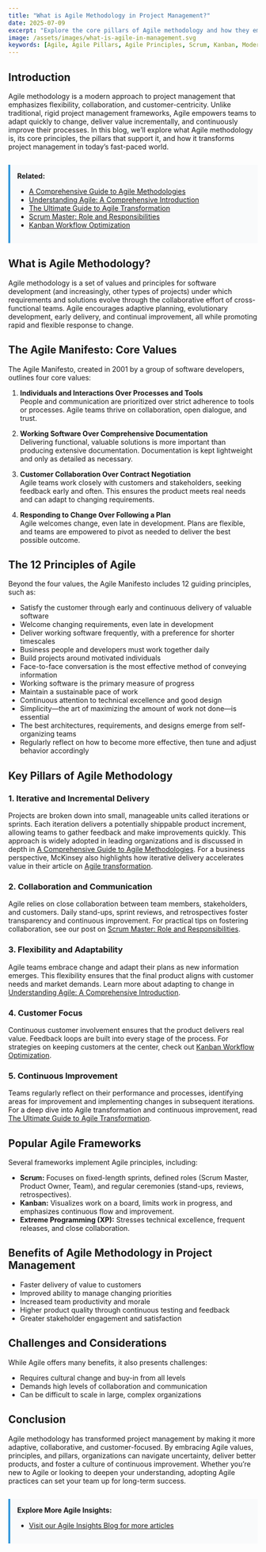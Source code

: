 ```yaml
---
title: "What is Agile Methodology in Project Management?"
date: 2025-07-09
excerpt: "Explore the core pillars of Agile methodology and how they empower teams to deliver value, adapt to change, and foster innovation in today's fast-paced world."
image: /assets/images/what-is-agile-in-management.svg
keywords: [Agile, Agile Pillars, Agile Principles, Scrum, Kanban, Modern Software Development]
---
```



## Introduction

Agile methodology is a modern approach to project management that emphasizes flexibility, collaboration, and customer-centricity. Unlike traditional, rigid project management frameworks, Agile empowers teams to adapt quickly to change, deliver value incrementally, and continuously improve their processes. In this blog, we’ll explore what Agile methodology is, its core principles, the pillars that support it, and how it transforms project management in today’s fast-paced world.

<div class="related-links" style="margin: 2em 0; padding: 1em; background: #f9fafb; border-left: 4px solid #3498db;">
<strong>Related:</strong>
<ul>
  <li><a href="https://agilemethodology.github.io/blog/2024-12-12-Welcome%20to%20Agile%20Blog_%20A%20Comprehensive%20Guide%20to%20Agile%20Methodologies/" title="A Comprehensive Guide to Agile Methodologies">A Comprehensive Guide to Agile Methodologies</a></li>
  <li><a href="https://agilemethodology.github.io/blog/2024-12-13-Understanding%20Agile_%20A%20Comprehensive%20Introduction%20to%20Modern%20Software%20Development/" title="Understanding Agile: A Comprehensive Introduction">Understanding Agile: A Comprehensive Introduction</a></li>
  <li><a href="https://agilemethodology.github.io/blog/2025-01-17-The%20Ultimate%20Guide%20to%20Agile%20Transformation/" title="The Ultimate Guide to Agile Transformation">The Ultimate Guide to Agile Transformation</a></li>
  <li><a href="https://agilemethodology.github.io/blog/2024-12-13-scrum-master/" title="Scrum Master: Role and Responsibilities">Scrum Master: Role and Responsibilities</a></li>
  <li><a href="https://agilemethodology.github.io/blog/2024-12-13-kanban-workflow/" title="Kanban Workflow Optimization">Kanban Workflow Optimization</a></li>
</ul>
</div>

## What is Agile Methodology?

Agile methodology is a set of values and principles for software development (and increasingly, other types of projects) under which requirements and solutions evolve through the collaborative effort of cross-functional teams. Agile encourages adaptive planning, evolutionary development, early delivery, and continual improvement, all while promoting rapid and flexible response to change.

## The Agile Manifesto: Core Values

The Agile Manifesto, created in 2001 by a group of software developers, outlines four core values:

1. **Individuals and Interactions Over Processes and Tools**  
   People and communication are prioritized over strict adherence to tools or processes. Agile teams thrive on collaboration, open dialogue, and trust.

2. **Working Software Over Comprehensive Documentation**  
   Delivering functional, valuable solutions is more important than producing extensive documentation. Documentation is kept lightweight and only as detailed as necessary.

3. **Customer Collaboration Over Contract Negotiation**  
   Agile teams work closely with customers and stakeholders, seeking feedback early and often. This ensures the product meets real needs and can adapt to changing requirements.

4. **Responding to Change Over Following a Plan**  
   Agile welcomes change, even late in development. Plans are flexible, and teams are empowered to pivot as needed to deliver the best possible outcome.

## The 12 Principles of Agile

Beyond the four values, the Agile Manifesto includes 12 guiding principles, such as:
- Satisfy the customer through early and continuous delivery of valuable software
- Welcome changing requirements, even late in development
- Deliver working software frequently, with a preference for shorter timescales
- Business people and developers must work together daily
- Build projects around motivated individuals
- Face-to-face conversation is the most effective method of conveying information
- Working software is the primary measure of progress
- Maintain a sustainable pace of work
- Continuous attention to technical excellence and good design
- Simplicity—the art of maximizing the amount of work not done—is essential
- The best architectures, requirements, and designs emerge from self-organizing teams
- Regularly reflect on how to become more effective, then tune and adjust behavior accordingly

## Key Pillars of Agile Methodology


### 1. Iterative and Incremental Delivery
Projects are broken down into small, manageable units called iterations or sprints. Each iteration delivers a potentially shippable product increment, allowing teams to gather feedback and make improvements quickly. This approach is widely adopted in leading organizations and is discussed in depth in [A Comprehensive Guide to Agile Methodologies](https://agilemethodology.github.io/blog/2024-12-12-Welcome%20to%20Agile%20Blog_%20A%20Comprehensive%20Guide%20to%20Agile%20Methodologies/). For a business perspective, McKinsey also highlights how iterative delivery accelerates value in their article on [Agile transformation](https://www.mckinsey.com/capabilities/people-and-organizational-performance/our-insights/the-five-trademarks-of-agile-organizations).


### 2. Collaboration and Communication
Agile relies on close collaboration between team members, stakeholders, and customers. Daily stand-ups, sprint reviews, and retrospectives foster transparency and continuous improvement. For practical tips on fostering collaboration, see our post on [Scrum Master: Role and Responsibilities](https://agilemethodology.github.io/blog/2024-12-13-scrum-master/).


### 3. Flexibility and Adaptability
Agile teams embrace change and adapt their plans as new information emerges. This flexibility ensures that the final product aligns with customer needs and market demands. Learn more about adapting to change in [Understanding Agile: A Comprehensive Introduction](https://agilemethodology.github.io/blog/2024-12-13-Understanding%20Agile_%20A%20Comprehensive%20Introduction%20to%20Modern%20Software%20Development/).


### 4. Customer Focus
Continuous customer involvement ensures that the product delivers real value. Feedback loops are built into every stage of the process. For strategies on keeping customers at the center, check out [Kanban Workflow Optimization](https://agilemethodology.github.io/blog/2024-12-13-kanban-workflow/).


### 5. Continuous Improvement
Teams regularly reflect on their performance and processes, identifying areas for improvement and implementing changes in subsequent iterations. For a deep dive into Agile transformation and continuous improvement, read [The Ultimate Guide to Agile Transformation](https://agilemethodology.github.io/blog/2025-01-17-The%20Ultimate%20Guide%20to%20Agile%20Transformation/).

## Popular Agile Frameworks

Several frameworks implement Agile principles, including:

- **Scrum:** Focuses on fixed-length sprints, defined roles (Scrum Master, Product Owner, Team), and regular ceremonies (stand-ups, reviews, retrospectives).
- **Kanban:** Visualizes work on a board, limits work in progress, and emphasizes continuous flow and improvement.
- **Extreme Programming (XP):** Stresses technical excellence, frequent releases, and close collaboration.

## Benefits of Agile Methodology in Project Management

- Faster delivery of value to customers
- Improved ability to manage changing priorities
- Increased team productivity and morale
- Higher product quality through continuous testing and feedback
- Greater stakeholder engagement and satisfaction

## Challenges and Considerations

While Agile offers many benefits, it also presents challenges:
- Requires cultural change and buy-in from all levels
- Demands high levels of collaboration and communication
- Can be difficult to scale in large, complex organizations

## Conclusion

Agile methodology has transformed project management by making it more adaptive, collaborative, and customer-focused. By embracing Agile values, principles, and pillars, organizations can navigate uncertainty, deliver better products, and foster a culture of continuous improvement. Whether you’re new to Agile or looking to deepen your understanding, adopting Agile practices can set your team up for long-term success.

<div class="related-links" style="margin: 2em 0; padding: 1em; background: #f9fafb; border-left: 4px solid #3498db;">
<strong>Explore More Agile Insights:</strong>
<ul>
  <li><a href="https://agilemethodology.github.io/blog/" title="Agile Insights Blog">Visit our Agile Insights Blog for more articles</a></li>
</ul>
</div>
